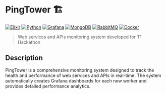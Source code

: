 # PingTower 🏗️

[![Elixir](https://img.shields.io/badge/Elixir-4B275F?style=for-the-badge&logo=elixir&logoColor=white)](https://elixir-lang.org/)
[![Python](https://img.shields.io/badge/Python-3776AB?style=for-the-badge&logo=python&logoColor=white)](https://python.org/)
[![Grafana](https://img.shields.io/badge/Grafana-F46800?style=for-the-badge&logo=grafana&logoColor=white)](https://grafana.com/)
[![MongoDB](https://img.shields.io/badge/MongoDB-47A248?style=for-the-badge&logo=mongodb&logoColor=white)](https://mongodb.com/)
[![RabbitMQ](https://img.shields.io/badge/RabbitMQ-FF6600?style=for-the-badge&logo=rabbitmq&logoColor=white)](https://rabbitmq.com/)
[![Docker](https://img.shields.io/badge/Docker-2496ED?style=for-the-badge&logo=docker&logoColor=white)](https://docker.com/)

> Web services and APIs monitoring system developed for T1 Hackathon

## Description

PingTower is a comprehensive monitoring system designed to track the health and performance of web services and APIs in real-time. The system automatically creates Grafana dashboards for each new worker and provides detailed performance analytics.

